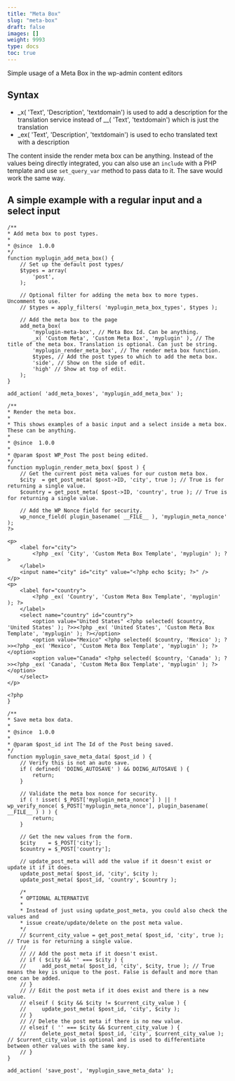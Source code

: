 ```yaml
---
title: "Meta Box"
slug: "meta-box"
draft: false
images: []
weight: 9993
type: docs
toc: true
---
```


Simple usage of a Meta Box in the wp-admin content editors

## Syntax
 - _x( 'Text', 'Description', 'textdomain') is used to add a description for the translation service instead of __( 'Text', 'textdomain') which is just the translation
- _ex( 'Text', 'Description', 'textdomain') is used to echo translated text with a description

The content inside the render meta box can be anything. Instead of the values being directly integrated, you can also use an `include` with a PHP template and use `set_query_var` method to pass data to it. The save would work the same way.

## A simple example with a regular input and a select input
    /**
    * Add meta box to post types.
    *
    * @since  1.0.0
    */
    function myplugin_add_meta_box() {
        // Set up the default post types/
        $types = array(
            'post',
        );

        // Optional filter for adding the meta box to more types. Uncomment to use.
        // $types = apply_filters( 'myplugin_meta_box_types', $types );

        // Add the meta box to the page
        add_meta_box(
            'myplugin-meta-box', // Meta Box Id. Can be anything.
            _x( 'Custom Meta', 'Custom Meta Box', 'myplugin' ), // The title of the meta box. Translation is optional. Can just be string.
            'myplugin_render_meta_box', // The render meta box function.
            $types, // Add the post types to which to add the meta box.
            'side', // Show on the side of edit.
            'high' // Show at top of edit.
        );
    }

    add_action( 'add_meta_boxes', 'myplugin_add_meta_box' );

    /**
    * Render the meta box.
    *
    * This shows examples of a basic input and a select inside a meta box. These can be anything.
    *
    * @since  1.0.0
    *
    * @param $post WP_Post The post being edited.
    */
    function myplugin_render_meta_box( $post ) {
        // Get the current post meta values for our custom meta box.
        $city  = get_post_meta( $post->ID, 'city', true ); // True is for returning a single value.
        $country = get_post_meta( $post->ID, 'country', true ); // True is for returning a single value.

        // Add the WP Nonce field for security.
        wp_nonce_field( plugin_basename( __FILE__ ), 'myplugin_meta_nonce' );
    ?>

    <p>
        <label for="city">
            <?php _ex( 'City', 'Custom Meta Box Template', 'myplugin' ); ?>
        </label>
        <input name="city" id="city" value="<?php echo $city; ?>" />
    </p>
    <p>
        <label for="country">
            <?php _ex( 'Country', 'Custom Meta Box Template', 'myplugin' ); ?>
        </label>
        <select name="country" id="country">
            <option value="United States" <?php selected( $country, 'United States' ); ?>><?php _ex( 'United States', 'Custom Meta Box Template', 'myplugin' ); ?></option>
            <option value="Mexico" <?php selected( $country, 'Mexico' ); ?>><?php _ex( 'Mexico', 'Custom Meta Box Template', 'myplugin' ); ?></option>
            <option value="Canada" <?php selected( $country, 'Canada' ); ?>><?php _ex( 'Canada', 'Custom Meta Box Template', 'myplugin' ); ?></option>
        </select>
    </p>

    <?php
    }

    /**
    * Save meta box data.
    *
    * @since  1.0.0
    *
    * @param $post_id int The Id of the Post being saved.
    */
    function myplugin_save_meta_data( $post_id ) {
        // Verify this is not an auto save.
        if ( defined( 'DOING_AUTOSAVE' ) && DOING_AUTOSAVE ) {
            return;
        }

        // Validate the meta box nonce for security.
        if ( ! isset( $_POST['myplugin_meta_nonce'] ) || ! wp_verify_nonce( $_POST['myplugin_meta_nonce'], plugin_basename( __FILE__ ) ) ) {
            return;
        }

        // Get the new values from the form.
        $city    = $_POST['city'];
        $country = $_POST['country'];

        // update_post_meta will add the value if it doesn't exist or update it if it does.
        update_post_meta( $post_id, 'city', $city );
        update_post_meta( $post_id, 'country', $country );

        /*
        * OPTIONAL ALTERNATIVE
        *
        * Instead of just using update_post_meta, you could also check the values and 
        * issue create/update/delete on the post meta value.
        */
        // $current_city_value = get_post_meta( $post_id, 'city', true ); // True is for returning a single value.
        //
        // // Add the post meta if it doesn't exist.
        // if ( $city && '' === $city ) {
        //     add_post_meta( $post_id, 'city', $city, true ); // True means the key is unique to the post. False is default and more than one can be added.
        // }
        // // Edit the post meta if it does exist and there is a new value. 
        // elseif ( $city && $city != $current_city_value ) {
        //     update_post_meta( $post_id, 'city', $city );
        // } 
        // // Delete the post meta if there is no new value. 
        // elseif ( '' === $city && $current_city_value ) {
        //     delete_post_meta( $post_id, 'city', $current_city_value ); // $current_city_value is optional and is used to differentiate between other values with the same key.
        // }
    }

    add_action( 'save_post', 'myplugin_save_meta_data' );

